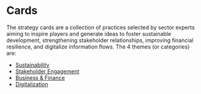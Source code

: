 # Cards

The strategy cards are a collection of practices selected by sector experts aiming to inspire players and generate ideas to foster sustainable development, strengthening stakeholder relationships, improving financial resilience, and digitalize information flows. The 4 themes (or categories) are:
- [Sustainability](https://t-nagesh.github.io/toolkitupdateloopholes.github.io/_pages/sustainability%20home.html)
- [Stakeholder Engagement](https://t-nagesh.github.io/toolkitupdateloopholes.github.io/_pages/Stakeholder%20engagement%20home.html)
- [Business & Finance](https://t-nagesh.github.io/toolkitupdateloopholes.github.io/_pages/Business%20home.html)
- [Digitalization](https://t-nagesh.github.io/toolkitupdateloopholes.github.io/_pages/Digitalization%20home.html)
